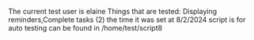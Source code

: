 The current test user is elaine
Things that are tested: Displaying reminders,Complete tasks (2)
the time it was set at 8/2/2024
script is for auto testing can be found in /home/test/script8

